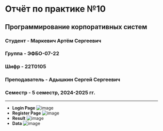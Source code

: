 # Отчёт по практике №10

## Программирование корпоративных систем

### Студент - **Маркевич Артём Сергеевич**

### Группа - **ЭФБО-07-22**

### Шифр - **22Т0105**

### Преподаватель - **Адышкин Сергей Сергеевич**

### Семестр - 5 семестр, 2024-2025 гг.

---

- **Login Page**
![image](https://github.com/user-attachments/assets/5f022c50-4d7c-43dc-8431-68a41425765e)
- **Register Page**
![image](https://github.com/user-attachments/assets/bf61285a-5c21-4344-a2ec-e4a2af76418f)
- **Result**
![image](https://github.com/user-attachments/assets/9144c04f-8f71-48c0-91b0-dc74ae374c19)
- **Data**
![image](https://github.com/user-attachments/assets/771bca98-f4bd-4fa3-80ef-e212b39b69ca)
